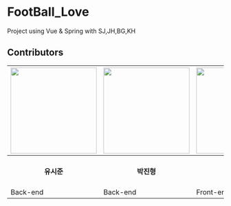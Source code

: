 # FootBall_Love
Project using Vue &amp; Spring with SJ,JH,BG,KH

<h2>Contributors</h2>

|<a href="https://github.com/SiJun-Yoo"><img src = "https://avatars.githubusercontent.com/u/58085920?v=4" width="200" height="200"/></a>|<a href="https://github.com/pjh612"><img src = "https://avatars2.githubusercontent.com/u/62292492?s=460&v=4" width="200" height="200"/></a>|<a href="https://github.com/gaki2"><img src = "https://avatars.githubusercontent.com/u/76833478?v=4" width="200" height="200"/></a>|<a href="https://github.com/hypering"><img src = "https://avatars.githubusercontent.com/u/76029773?v=4" width="200" height="200"/></a>|
|------|---|---|---|
|<div align ="center"><h4>유시준</h4><div>|<div align ="center"><h4>박진형</h4><div>|<div align ="center"><h4>유병각</h4><div>|<div align ="center"><h4>이기훈</h4><div>|
|Back-end|Back-end|Front-end|Back-end|
